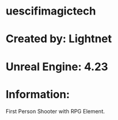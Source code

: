 # uescifimagictech

# Created by: Lightnet

# Unreal Engine: 4.23

# Information:
 First Person Shooter with RPG Element.